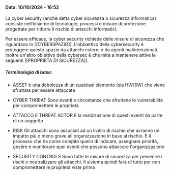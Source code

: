 #### Data: 10/10/2024 - 16:52

La cyber security (anche detta cyber sicurezza o sicurezza informatica) consiste nell’insieme di tecnologie, processi e misure di protezione progettate per ridurre il rischio di attacchi informatici.

Per essere efficace, la cyber security richiede delle misure di sicurezza che riguardano lo [[CYBERSPAZIO]]. L'obbiettivo della cybersecurity è proteggere questo spazio da attacchi esterni o da agenti malintenzionati. Inoltre un'altro obiettivo della cybersec è che mira a mantenere attive le seguenti [[PROPRIETA DI SICUREZZA]].

##### Terminologia di base:
- ASSET
	è una debolezza di un qualsiasi elemento (sia HW/SW) che viene sfruttata per essere attaccata
	
- CYBER THREAT
	Sono eventi e circostanze che sfruttano le vulnerabilità per compromettere le proprietà
	
- ATTACCO E THREAT ACTOR
	E la realizzazione di questi eventi da parte di un soggetto
	
- RISK
	Gli attacchi sono associati ad un livello di rischio che avranno un impatto più o meno grave all'organizzazione in base al rischio. E il processo che ha come compito quello di indicare, assegnare priorità, gestire e monitorare quei eventi che possono attaccare l'organizzazione
	
- SECURITY CONTROLS
	Sono tutte le misure di sicurezza per prevenire i rischi e neutralizzare gli attacchi. Il sistema quindi farà di tutto per non compromettere le proprietà viste prima
